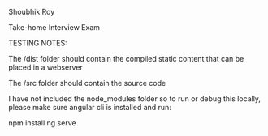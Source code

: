 Shoubhik Roy

Take-home Interview Exam

TESTING NOTES:

The /dist folder should contain the compiled static content that can be placed in a webserver

The /src folder should contain the source code

I have not included the node_modules folder so to run or debug this locally, please make sure angular cli is installed and run:

npm install
ng serve
